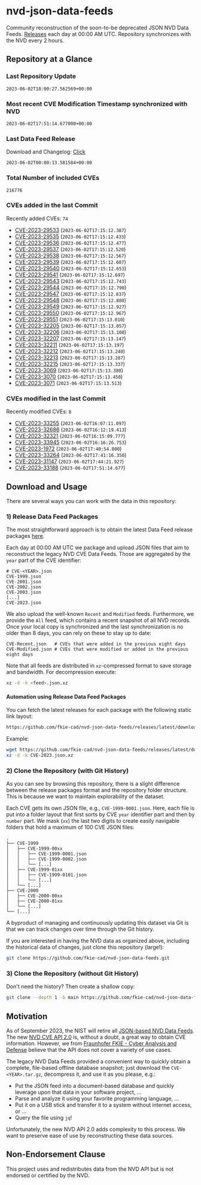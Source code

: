 # nvd-json-data-feeds

Community reconstruction of the soon-to-be deprecated JSON NVD Data Feeds. 
[Releases](https://github.com/fkie-cad/nvd-json-data-feeds/releases/latest) each day at 00:00 AM UTC.
Repository synchronizes with the NVD every 2 hours.

## Repository at a Glance

### Last Repository Update

```plain
2023-06-02T18:00:27.562569+00:00
```

### Most recent CVE Modification Timestamp synchronized with NVD

```plain
2023-06-02T17:51:14.677000+00:00
```

### Last Data Feed Release

Download and Changelog: [Click](https://github.com/fkie-cad/nvd-json-data-feeds/releases/latest)

```plain
2023-06-02T00:00:13.581584+00:00
```

### Total Number of included CVEs

```plain
216776
```

### CVEs added in the last Commit

Recently added CVEs: `74`

* [CVE-2023-29533](CVE-2023/CVE-2023-295xx/CVE-2023-29533.json) (`2023-06-02T17:15:12.387`)
* [CVE-2023-29535](CVE-2023/CVE-2023-295xx/CVE-2023-29535.json) (`2023-06-02T17:15:12.433`)
* [CVE-2023-29536](CVE-2023/CVE-2023-295xx/CVE-2023-29536.json) (`2023-06-02T17:15:12.477`)
* [CVE-2023-29537](CVE-2023/CVE-2023-295xx/CVE-2023-29537.json) (`2023-06-02T17:15:12.520`)
* [CVE-2023-29538](CVE-2023/CVE-2023-295xx/CVE-2023-29538.json) (`2023-06-02T17:15:12.567`)
* [CVE-2023-29539](CVE-2023/CVE-2023-295xx/CVE-2023-29539.json) (`2023-06-02T17:15:12.607`)
* [CVE-2023-29540](CVE-2023/CVE-2023-295xx/CVE-2023-29540.json) (`2023-06-02T17:15:12.653`)
* [CVE-2023-29541](CVE-2023/CVE-2023-295xx/CVE-2023-29541.json) (`2023-06-02T17:15:12.697`)
* [CVE-2023-29543](CVE-2023/CVE-2023-295xx/CVE-2023-29543.json) (`2023-06-02T17:15:12.743`)
* [CVE-2023-29544](CVE-2023/CVE-2023-295xx/CVE-2023-29544.json) (`2023-06-02T17:15:12.790`)
* [CVE-2023-29547](CVE-2023/CVE-2023-295xx/CVE-2023-29547.json) (`2023-06-02T17:15:12.837`)
* [CVE-2023-29548](CVE-2023/CVE-2023-295xx/CVE-2023-29548.json) (`2023-06-02T17:15:12.880`)
* [CVE-2023-29549](CVE-2023/CVE-2023-295xx/CVE-2023-29549.json) (`2023-06-02T17:15:12.927`)
* [CVE-2023-29550](CVE-2023/CVE-2023-295xx/CVE-2023-29550.json) (`2023-06-02T17:15:12.967`)
* [CVE-2023-29551](CVE-2023/CVE-2023-295xx/CVE-2023-29551.json) (`2023-06-02T17:15:13.010`)
* [CVE-2023-32205](CVE-2023/CVE-2023-322xx/CVE-2023-32205.json) (`2023-06-02T17:15:13.057`)
* [CVE-2023-32206](CVE-2023/CVE-2023-322xx/CVE-2023-32206.json) (`2023-06-02T17:15:13.100`)
* [CVE-2023-32207](CVE-2023/CVE-2023-322xx/CVE-2023-32207.json) (`2023-06-02T17:15:13.147`)
* [CVE-2023-32211](CVE-2023/CVE-2023-322xx/CVE-2023-32211.json) (`2023-06-02T17:15:13.197`)
* [CVE-2023-32212](CVE-2023/CVE-2023-322xx/CVE-2023-32212.json) (`2023-06-02T17:15:13.240`)
* [CVE-2023-32213](CVE-2023/CVE-2023-322xx/CVE-2023-32213.json) (`2023-06-02T17:15:13.287`)
* [CVE-2023-32215](CVE-2023/CVE-2023-322xx/CVE-2023-32215.json) (`2023-06-02T17:15:13.337`)
* [CVE-2023-3069](CVE-2023/CVE-2023-30xx/CVE-2023-3069.json) (`2023-06-02T17:15:13.380`)
* [CVE-2023-3070](CVE-2023/CVE-2023-30xx/CVE-2023-3070.json) (`2023-06-02T17:15:13.450`)
* [CVE-2023-3071](CVE-2023/CVE-2023-30xx/CVE-2023-3071.json) (`2023-06-02T17:15:13.513`)


### CVEs modified in the last Commit

Recently modified CVEs: `8`

* [CVE-2023-33255](CVE-2023/CVE-2023-332xx/CVE-2023-33255.json) (`2023-06-02T16:07:11.097`)
* [CVE-2023-32686](CVE-2023/CVE-2023-326xx/CVE-2023-32686.json) (`2023-06-02T16:12:19.413`)
* [CVE-2023-32321](CVE-2023/CVE-2023-323xx/CVE-2023-32321.json) (`2023-06-02T16:15:09.777`)
* [CVE-2023-33945](CVE-2023/CVE-2023-339xx/CVE-2023-33945.json) (`2023-06-02T16:16:26.753`)
* [CVE-2023-1972](CVE-2023/CVE-2023-19xx/CVE-2023-1972.json) (`2023-06-02T17:40:54.800`)
* [CVE-2023-33264](CVE-2023/CVE-2023-332xx/CVE-2023-33264.json) (`2023-06-02T17:41:16.350`)
* [CVE-2023-31147](CVE-2023/CVE-2023-311xx/CVE-2023-31147.json) (`2023-06-02T17:44:21.927`)
* [CVE-2023-33188](CVE-2023/CVE-2023-331xx/CVE-2023-33188.json) (`2023-06-02T17:51:14.677`)


## Download and Usage

There are several ways you can work with the data in this repository:

### 1) Release Data Feed Packages

The most straightforward approach is to obtain the latest Data Feed release packages [here](https://github.com/fkie-cad/nvd-json-data-feeds/releases/latest).

Each day at 00:00 AM UTC we package and upload JSON files that aim to reconstruct the legacy NVD CVE Data Feeds.
Those are aggregated by the `year` part of the CVE identifier:

```
# CVE-<YEAR>.json
CVE-1999.json
CVE-2001.json
CVE-2002.json
CVE-2003.json
[...]
CVE-2023.json
```

We also upload the well-known `Recent` and `Modified` feeds.
Furthermore, we provide the `All` feed, which contains a recent snapshot of all NVD records.
Once your local copy is synchronized and the last synchronization is no older than 8 days, you can rely on these to stay up to date:

```plain
CVE-Recent.json   # CVEs that were added in the previous eight days
CVE-Modified.json # CVEs that were modified or added in the previous eight days
```

Note that all feeds are distributed in `xz`-compressed format to save storage and bandwidth.
For decompression execute:

```sh
xz -d -k <feed>.json.xz
```


#### Automation using Release Data Feed Packages

You can fetch the latest releases for each package with the following static link layout:

```sh
https://github.com/fkie-cad/nvd-json-data-feeds/releases/latest/download/CVE-<YEAR>.json.xz
```

Example:

```sh
wget https://github.com/fkie-cad/nvd-json-data-feeds/releases/latest/download/CVE-2023.json.xz
xz -d -k CVE-2023.json.xz
```

### 2) Clone the Repository (with Git History)

As you can see by browsing this repository, there is a slight difference between the release packages format and the repository folder structure.
This is because we want to maintain explorability of the dataset.

Each CVE gets its own JSON file, e.g., `CVE-1999-0001.json`.
Here, each file is put into a folder layout that first sorts by CVE `year` identifier part and then by `number` part.
We mask (`xx`) the last two digits to create easily navigable folders that hold a maximum of 100 CVE JSON files:

```plain
.
├── CVE-1999
│   ├── CVE-1999-00xx
│   │   ├── CVE-1999-0001.json
│   │   ├── CVE-1999-0002.json
│   │   └── [...]
│   ├── CVE-1999-01xx
│   │   ├── CVE-1999-0101.json
│   │   └── [...]
│   └── [...]
├── CVE-2000
│   ├── CVE-2000-00xx
│   ├── CVE-2000-01xx
│   └── [...]
└── [...]
```

A byproduct of managing and continuously updating this dataset via Git is that we can track changes over time through the Git history.

If you are interested in having the NVD data as organized above, including the historical data of changes, just clone this repository (large!):

```sh
git clone https://github.com/fkie-cad/nvd-json-data-feeds.git
```

### 3) Clone the Repository (without Git History)

Don't need the history? Then create a shallow copy:

```sh
git clone --depth 1 -b main https://github.com/fkie-cad/nvd-json-data-feeds.git
```

## Motivation

As of September 2023, the NIST will retire all [JSON-based NVD Data Feeds](https://nvd.nist.gov/vuln/data-feeds#divRetirementBanner-1).
The new [NVD CVE API 2.0](https://nvd.nist.gov/developers/vulnerabilities) is, without a doubt, a great way to obtain CVE information.
However, we from [Fraunhofer FKIE - Cyber Analysis and Defense](https://www.fkie.fraunhofer.de/en/departments/cad.html) believe that the API does not cover a variety of use cases.

The legacy NVD Data Feeds provided a convenient way to quickly obtain a complete, file-based offline database snapshot; just download the `CVE-<YEAR>.tar.gz`, decompress it, and use it as you please, e.g.:

* Put the JSON feed into a document-based database and quickly leverage upon that data in your software project, ...
* Parse and analyze it using your favorite programming language, ...
* Put it on a USB stick and transfer it to a system without internet access, or ...
* Query the file using `jq`!

Unfortunately, the new NVD API 2.0 adds complexity to this process.
We want to preserve ease of use by reconstructing these data sources.

## Non-Endorsement Clause

This project uses and redistributes data from the NVD API but is not endorsed or certified by the NVD.